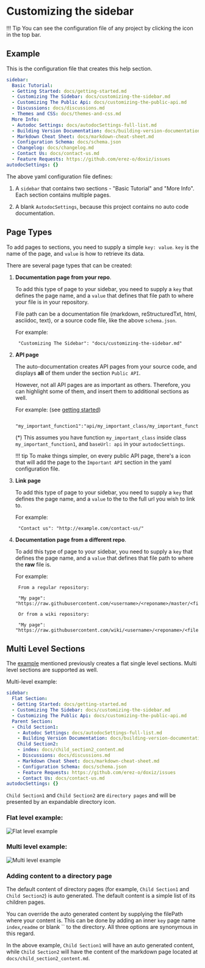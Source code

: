 Customizing the sidebar
=======================

!!! Tip
    You can see the configuration file of any project by clicking the <code><i class="fa fa-wrench"></i></code> icon in the top bar.

Example
-------
This is the configuration file that creates this help section. 

```yaml
sidebar:
  Basic Tutorial:
  - Getting Started: docs/getting-started.md
  - Customizing The Sidebar: docs/customizing-the-sidebar.md
  - Customizing The Public Api: docs/customizing-the-public-api.md
  - Discussions: docs/discussions.md
  - Themes and CSS: docs/themes-and-css.md
  More Info:
  - Autodoc Settings: docs/autodocSettings-full-list.md
  - Building Version Documentation: docs/building-version-documentation.md
  - Markdown Cheat Sheet: docs/markdown-cheat-sheet.md
  - Configuration Schema: docs/schema.json
  - Changelog: docs/changelog.md
  - Contact Us: docs/contact-us.md
  - Feature Requests: https://github.com/erez-o/doxiz/issues
autodocSettings: {}
```

The above yaml configuration file defines:

1.  A `sidebar` that contains two sections - "Basic Tutorial" and "More Info". Each section contains multiple pages.

2.  A blank `AutodocSettings`, because this project contains no auto code documentation.


Page Types
----------
To add pages to sections, you need to supply a simple `key: value`. `key` is the name of the page, and `value` is how to retrieve its data.

There are several page types that can be created:

1. **Documentation page from your repo**.

    To add this type of page to your sidebar, you need to supply a `key` that defines the page name, and a `value` that defines that file path to where your file is in your repository.

    File path can be a documentation file (markdown, reStructuredTxt, html, asciidoc, text), or a source code file, like the above `schema.json`.
    
    For example:
    
        "Customizing The Sidebar": "docs/customizing-the-sidebar.md"


2. **API page**

    The auto-documentation creates API pages from your source code, and displays **all** of them under the section `Public API`.
     
    However, not all API pages are as important as others. Therefore, you can highlight some of them, and insert them to additional sections as well.
    
    For example: (see [getting started](https://doxiz.com/getting_started/#configuration-file))
     
        "my_important_function1":"api/my_important_class/my_important_function1"
    
    (*) This assumes you have function `my_important_class` inside class `my_important_function1`, and `baseUrl: api` in your `autodocSettings`.

    !!! tip
        To make things simpler, on every public API page, there's a <code><i class="fa fa-star-o"></i></code> icon that will add the page to the `Important API` section in the yaml configuration file.

3. **Link page**

    To add this type of page to your sidebar, you need to supply a `key` that defines the page name, and a `value` to the to the full url you wish to link to. 
    
    For example: 
    
        "Contact us": "http://example.com/contact-us/"
        
4. **Documentation page from a different repo**.

    To add this type of page to your sidebar, you need to supply a `key` that defines the page name, and a `value` that defines that file path to where the **raw** file is.
    
    For example: 
    
        From a regular repository:
        
        "My page": "https://raw.githubusercontent.com/<username>/<reponame>/master/<filename>.md"
        
        Or from a wiki repository:
        
        "My page": "https://raw.githubusercontent.com/wiki/<username>/<reponame>/<filename>.md"
        
        
Multi Level Sections
--------------------

The [example](#example) mentioned previously creates a flat single level sections. Multi level sections are supported as well.

Multi-level example:

```yaml
sidebar:
  Flat Section:
  - Getting Started: docs/getting-started.md
  - Customizing The Sidebar: docs/customizing-the-sidebar.md
  - Customizing The Public Api: docs/customizing-the-public-api.md
  Parent Section:
  - Child Section1:
    - Autodoc Settings: docs/autodocSettings-full-list.md
    - Building Version Documentation: docs/building-version-documentation.md
    Child Section2:
    - index: docs/child_section2_content.md
    - Discussions: docs/discussions.md
    - Markdown Cheat Sheet: docs/markdown-cheat-sheet.md
    - Configuration Schema: docs/schema.json
    - Feature Requests: https://github.com/erez-o/doxiz/issues
    - Contact Us: docs/contact-us.md
autodocSettings: {}
```

`Child Section1` and `Child Section2` are `directory pages` and will be presented by an expandable directory icon.


### Flat level example:

![Flat level example](https://raw.githubusercontent.com/erez-o/doxiz/master/images/docs-single_level_sidebar.png)

### Multi level example:

![Multi level example](https://raw.githubusercontent.com/erez-o/doxiz/master/images/docs-multi_level_sidebar.png)

### Adding content to a directory page

The default content of directory pages (for example, `Child Section1` and `Child Section2`) is auto generated. The default content is a simple list of its children pages. 

You can override the auto generated content by supplying the filePath where your content is. This can be done by adding an inner `key` page name `index`,`readme` or blank `` to the directory. All three options are synonymous in this regard.

In the above example, `Child Section1` will have an auto generated content, while `Child Section2` will have the content of the markdown page located at `docs/child_section2_content.md`.